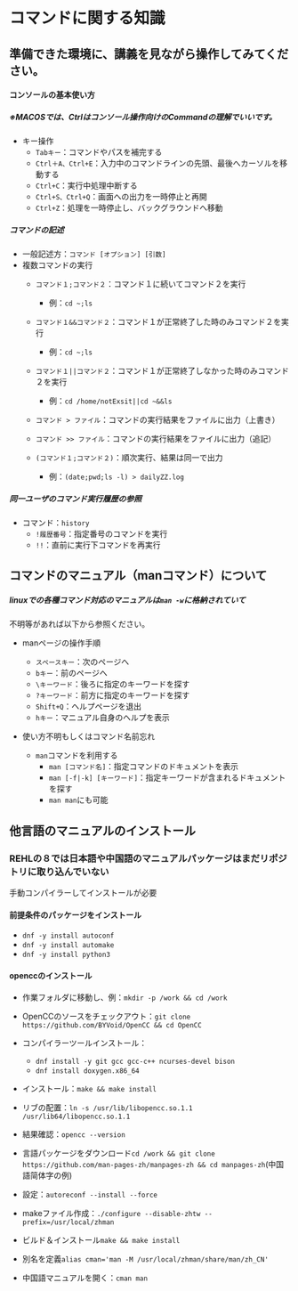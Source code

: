 # コマンドに関する知識



## 準備できた環境に、講義を見ながら操作してみてください。



#### コンソールの基本使い方
##### ※MACOSでは、Ctrlはコンソール操作向けのCommandの理解でいいです。

 - キー操作
   - `Tabキー`：コマンドやパスを補完する
   - `Ctrl＋A、Ctrl+E`：入力中のコマンドラインの先頭、最後へカーソルを移動する
   - `Ctrl+C`：実行中処理中断する
   - `Ctrl+S、Ctrl+Q`：画面への出力を一時停止と再開
   - `Ctrl+Z`：処理を一時停止し、バックグラウンドへ移動



##### コマンドの記述

 - 一般記述方：`コマンド [オプション] [引数]`
 - 複数コマンドの実行
   - `コマンド１;コマンド２`：コマンド１に続いてコマンド２を実行
     - 例：`cd ~;ls`
   - `コマンド１&&コマンド２`：コマンド１が正常終了した時のみコマンド２を実行
     - 例：`cd ~;ls`



   - `コマンド１||コマンド２`：コマンド１が正常終了しなかった時のみコマンド２を実行
     - 例：`cd /home/notExsit||cd ~&&ls`
   - `コマンド > ファイル`：コマンドの実行結果をファイルに出力（上書き）
   - `コマンド >> ファイル`：コマンドの実行結果をファイルに出力（追記）
   - `(コマンド１;コマンド２)`：順次実行、結果は同一で出力
     - 例：`(date;pwd;ls -l) > dailyZZ.log`



##### 同一ユーザのコマンド実行履歴の参照

 - コマンド：`history`
   - `!履歴番号`：指定番号のコマンドを実行
   - `!!`：直前に実行下コマンドを再実行



## コマンドのマニュアル（manコマンド）について



##### linuxでの各種コマンド対応のマニュアルは`man -w`に格納されていて  
不明等があれば以下から参照ください。
 - manページの操作手順
   - `スペースキー`：次のページへ
   - `bキー`：前のページへ
   - `\キーワード`：後ろに指定のキーワードを探す
   - `?キーワード`：前方に指定のキーワードを探す
   - `Shift+Q`：ヘルプページを退出
   - `hキー`：マニュアル自身のヘルプを表示



 - 使い方不明もしくはコマンド名前忘れ
   - `man`コマンドを利用する
     - `man [コマンド名]`：指定コマンドのドキュメントを表示
     - `man [-f|-k] [キーワード]`：指定キーワードが含まれるドキュメントを探す
     - `man man`にも可能
<!-- [//] - マニュアルで表示された言語
[//]   - 必要に応じて言語パッケージをインストール
[//]     - `dnf -y install langpacks-ja`：日本語パッケージのインストール
[//]     - `dnf -y install langpacks-ja`：日本語パッケージのインストール
[//]     - `dnf list langpacks-*`：利用可能な言語パッケージ一覧を出す
[//]     - `localectl set-locale LANG=ja_JP.UTF-8`：システム全体の言語を変える
[//]     - `source /etc/locale.conf`：有効化
[//]     - `echo $LANG`：確認
[//]   - 利用可能なロケールを確認
[//]     - `locale -a`
[//]     - `dnf -y install man-pages-zh-CN`
[//]   - 指定の言語のマニュアルを開く
[//]     - `LANG=zh_CN man ls`-->



## 他言語のマニュアルのインストール



### REHLの８では日本語や中国語のマニュアルパッケージはまだリポジトリに取り込んでいない  
手動コンパイラーしてインストールが必要

#### 前提条件のパッケージをインストール
  - `dnf -y install autoconf`
  - `dnf -y install automake`
  - `dnf -y install python3`



#### openccのインストール
- 作業フォルダに移動し、例：`mkdir -p /work && cd /work`
- OpenCCのソースをチェックアウト：`git clone https://github.com/BYVoid/OpenCC && cd OpenCC`
- コンパイラーツールインストール：
  - `dnf install -y git gcc gcc-c++ ncurses-devel bison`
  - `dnf install doxygen.x86_64`



- インストール：`make && make install`
- リブの配置：`ln -s /usr/lib/libopencc.so.1.1 /usr/lib64/libopencc.so.1.1`
- 結果確認：`opencc --version`



- 言語パッケージをダウンロード`cd /work && git clone https://github.com/man-pages-zh/manpages-zh && cd manpages-zh`(中国語简体字の例)
- 設定：`autoreconf --install --force`
- makeファイル作成：`./configure --disable-zhtw --prefix=/usr/local/zhman`
- ビルド＆インストール`make && make install`
- 別名を定義`alias cman='man -M /usr/local/zhman/share/man/zh_CN'`
- 中国語マニュアルを開く：`cman man`